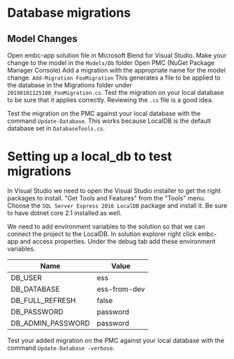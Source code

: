 # Database migrations

## Model Changes

Open embc-app solution file in Microsoft Blend for Visual Studio.
Make your change to the model in the `Models/Db` folder
Open PMC (NuGet Package Manager Console)
Add a migration with the appropriate name for the model change. 
    `Add-Migration FooMigration`
This generates a file to be applied to the database in the Migrations folder under `20190101125108_FooMigration.cs`.
Test the migration on your local database to be sure that it applies correctly. Reviewing the `.cs` file is a good idea.

Test the migration on the PMC against your local database with the command `Update-Database`. This works because LocalDB is the default database set in `DatabaseTools.cs`.

# Setting up a local_db to test migrations

In Visual Studio we need to open the Visual Studio installer to get the right packages to install. "Get Tools and Features" from the "Tools" menu. Choose the `SQL Server Express 2016 LocalDB` package and install it. Be sure to have dotnet core 2.1 installed as well.

We need to add environment variables to the solution so that we can connect the project to the LocalDB. In solution explorer right click embc-app and access properties. Under the debug tab add these environment variables.

| Name | Value |
|--|--|
| DB_USER | ess |
| DB_DATABASE | ess-from-dev |
| DB_FULL_REFRESH | false |
| DB_PASSWORD | password |
| DB_ADMIN_PASSWORD | password |

Test your added migration on the PMC against your local database with the command `Update-Database -verbose`.
